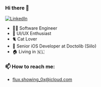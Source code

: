 ### Hi there 👋

<p align="left">
<a href="https://www.linkedin.com/in/ruslan-timchenko-353b18bb">
<img src="https://img.shields.io/badge/-LinkedIn-%233781da" alt="LinkedIn"/></a> 
</p>

* 👨‍💻 Software Engineer
* 🎨 UI/UX Enthusiast
* 🐈 Cat Lover
* 📱 Senior iOS Developer at Doctolib (Siilo)
* 🏠 Living in 🇳🇱

### 📫 How to reach me:
* flux.showing_0x@icloud.com
